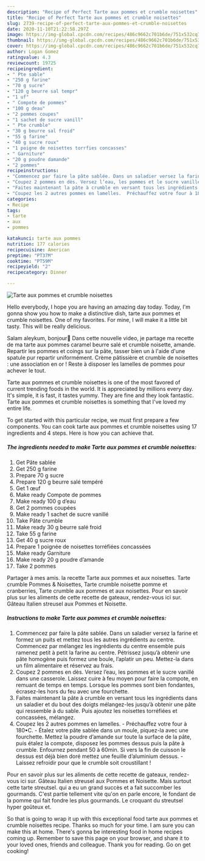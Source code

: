 ```yaml
---
description: "Recipe of Perfect Tarte aux pommes et crumble noisettes"
title: "Recipe of Perfect Tarte aux pommes et crumble noisettes"
slug: 2739-recipe-of-perfect-tarte-aux-pommes-et-crumble-noisettes
date: 2020-11-10T21:22:58.297Z
image: https://img-global.cpcdn.com/recipes/486c9662c701b6de/751x532cq70/tarte-aux-pommes-et-crumble-noisettes-photo-principale-de-la-recette.jpg
thumbnail: https://img-global.cpcdn.com/recipes/486c9662c701b6de/751x532cq70/tarte-aux-pommes-et-crumble-noisettes-photo-principale-de-la-recette.jpg
cover: https://img-global.cpcdn.com/recipes/486c9662c701b6de/751x532cq70/tarte-aux-pommes-et-crumble-noisettes-photo-principale-de-la-recette.jpg
author: Logan Gomez
ratingvalue: 4.3
reviewcount: 19725
recipeingredient:
- " Pte sable"
- "250 g farine"
- "70 g sucre"
- "120 g beurre sal tempr"
- "1 uf"
- " Compote de pommes"
- "100 g deau"
- "2 pommes coupes"
- "1 sachet de sucre vanill"
- " Pte crumble"
- "30 g beurre sal froid"
- "55 g farine"
- "40 g sucre roux"
- "1 poigne de noisettes torrfies concasses"
- " Garniture"
- "20 g poudre damande"
- "2 pommes"
recipeinstructions:
- "Commencez par faire la pâte sablée. Dans un saladier versez la farine et formez un puits et mettez tous les autres ingrédients au centre. Commencez par mélangez les ingrédients du centre ensemble puis ramenez petit à petit la farine au centre. Pétrissez jusqu’à obtenir une pâte homogène puis formez une boule, l’aplatir un peu. Mettez-la dans un film alimentaire et réservez au frais."
- "Coupez 2 pommes en dès. Versez l’eau, les pommes et le sucre vanillé dans une casserole. Laissez cuire à feu moyen pour faire la compote, en remuant de temps en temps. Lorsque les pommes sont bien fondantes, écrasez-les hors du feu avec une fourchette."
- "Faites maintenant la pâte à crumble en versant tous les ingrédients dans un saladier et du bout des doigts mélangez-les jusqu’à obtenir une pâte qui ressemble à du sable. Puis ajoutez les noisettes torréfiées et concassées, mélangez."
- "Coupez les 2 autres pommes en lamelles.  Préchauffez votre four à 180•C.  Étalez votre pâte sablée dans un moule, piquez-la avec une fourchette. Mettez la poudre d’amande sur toute la surface de la pâte, puis étalez la compote, disposez les pommes dessus puis la pâte à crumble. Enfournez pendant 50 à 60min. Si vers la fin de cuisson le dessus est déjà bien doré mettez une feuille d’aluminium dessus.  Laissez refroidir pour que le crumble soit croustillant !"
categories:
- Recipe
tags:
- tarte
- aux
- pommes

katakunci: tarte aux pommes 
nutrition: 177 calories
recipecuisine: American
preptime: "PT37M"
cooktime: "PT59M"
recipeyield: "2"
recipecategory: Dinner

---
```



![Tarte aux pommes et crumble noisettes](https://img-global.cpcdn.com/recipes/486c9662c701b6de/751x532cq70/tarte-aux-pommes-et-crumble-noisettes-photo-principale-de-la-recette.jpg)

Hello everybody, I hope you are having an amazing day today. Today, I'm gonna show you how to make a distinctive dish, tarte aux pommes et crumble noisettes. One of my favorites. For mine, I will make it a little bit tasty. This will be really delicious.

Salam aleykum, bonjour👋 Dans cette nouvelle video, je partage ma recette de ma tarte aux pommes caramel beurre salé et crumble noisette, amande. Repartir les pommes et coings sur la pâte, tasser bien un à l&#39;aide d&#39;une spatule pur repartir uniformément. Crème pâtissière et crumble de noisettes : une association en or ! Reste à disposer les lamelles de pommes pour achever le tout.

Tarte aux pommes et crumble noisettes is one of the most favored of current trending foods in the world. It is appreciated by millions every day. It's simple, it is fast, it tastes yummy. They are fine and they look fantastic. Tarte aux pommes et crumble noisettes is something that I've loved my entire life.


To get started with this particular recipe, we must first prepare a few components. You can cook tarte aux pommes et crumble noisettes using 17 ingredients and 4 steps. Here is how you can achieve that.

<!--inarticleads1-->

##### The ingredients needed to make Tarte aux pommes et crumble noisettes:

1. Get  Pâte sablée
1. Get 250 g farine
1. Prepare 70 g sucre
1. Prepare 120 g beurre salé tempéré
1. Get 1 œuf
1. Make ready  Compote de pommes
1. Make ready 100 g d’eau
1. Get 2 pommes coupées
1. Make ready 1 sachet de sucre vanillé
1. Take  Pâte crumble
1. Make ready 30 g beurre salé froid
1. Take 55 g farine
1. Get 40 g sucre roux
1. Prepare 1 poignée de noisettes torréfiées concassées
1. Make ready  Garniture
1. Make ready 20 g poudre d’amande
1. Take 2 pommes


Partager à mes amis. la recette Tarte aux pommes et aux noisettes. Tarte crumble Pommes &amp; Noisettes, Tarte crumble noisette pomme et cranberries, Tarte crumble aux pommes et aux noisettes. Pour en savoir plus sur les aliments de cette recette de gateaux, rendez-vous ici sur. Gâteau Italien streusel aux Pommes et Noisette. 

<!--inarticleads2-->

##### Instructions to make Tarte aux pommes et crumble noisettes:

1. Commencez par faire la pâte sablée. Dans un saladier versez la farine et formez un puits et mettez tous les autres ingrédients au centre. Commencez par mélangez les ingrédients du centre ensemble puis ramenez petit à petit la farine au centre. Pétrissez jusqu’à obtenir une pâte homogène puis formez une boule, l’aplatir un peu. Mettez-la dans un film alimentaire et réservez au frais.
1. Coupez 2 pommes en dès. Versez l’eau, les pommes et le sucre vanillé dans une casserole. Laissez cuire à feu moyen pour faire la compote, en remuant de temps en temps. Lorsque les pommes sont bien fondantes, écrasez-les hors du feu avec une fourchette.
1. Faites maintenant la pâte à crumble en versant tous les ingrédients dans un saladier et du bout des doigts mélangez-les jusqu’à obtenir une pâte qui ressemble à du sable. Puis ajoutez les noisettes torréfiées et concassées, mélangez.
1. Coupez les 2 autres pommes en lamelles.  - Préchauffez votre four à 180•C.  - Étalez votre pâte sablée dans un moule, piquez-la avec une fourchette. Mettez la poudre d’amande sur toute la surface de la pâte, puis étalez la compote, disposez les pommes dessus puis la pâte à crumble. Enfournez pendant 50 à 60min. Si vers la fin de cuisson le dessus est déjà bien doré mettez une feuille d’aluminium dessus.  - Laissez refroidir pour que le crumble soit croustillant !


Pour en savoir plus sur les aliments de cette recette de gateaux, rendez-vous ici sur. Gâteau Italien streusel aux Pommes et Noisette. Mais surtout cette tarte streutsel. qui a eu un grand succès et a fait succomber les gourmands. C&#39;est partie tellement vite qu&#39;on en parle encore, le fondant de la pomme qui fait fondre les plus gourmands. Le croquant du streutsel hyper goûteux et. 

So that is going to wrap it up with this exceptional food tarte aux pommes et crumble noisettes recipe. Thanks so much for your time. I am sure you can make this at home. There's gonna be interesting food in home recipes coming up. Remember to save this page on your browser, and share it to your loved ones, friends and colleague. Thank you for reading. Go on get cooking!
